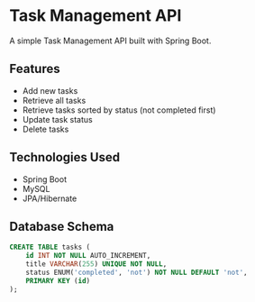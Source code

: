 # Task Management API

A simple Task Management API built with Spring Boot.

## Features
- Add new tasks
- Retrieve all tasks
- Retrieve tasks sorted by status (not completed first)
- Update task status
- Delete tasks

## Technologies Used
- Spring Boot
- MySQL
- JPA/Hibernate

## Database Schema
```sql
CREATE TABLE tasks (
    id INT NOT NULL AUTO_INCREMENT,
    title VARCHAR(255) UNIQUE NOT NULL,
    status ENUM('completed', 'not') NOT NULL DEFAULT 'not',
    PRIMARY KEY (id)
);
